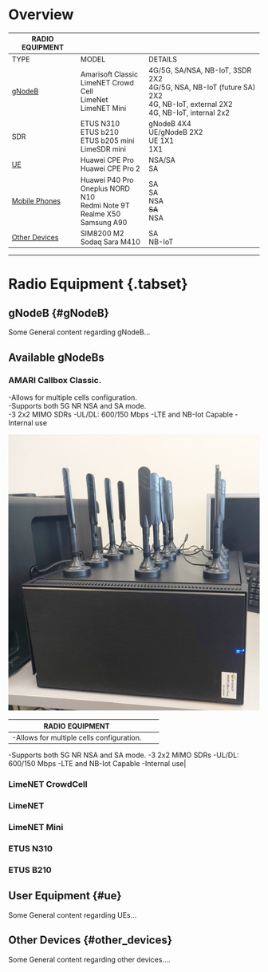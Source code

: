 <!-- Radio Equipment -->
<!-- Overview of the radio equipment used in Patars 5G facility.-->

# Overview



| RADIO EQUIPMENT|                    |                   |
| -----------------------| -------------| ----------- |
| TYPE                          | MODEL       |DETAILS       |
| [gNodeB ](#gNodeB) | Amarisoft Classic <br>   LimeNET Crowd Cell   <br> LimeNet <br>  LimeNET Mini |4G/5G, SA/NSA, NB-IoT, 3SDR 2X2 <br>4G/5G, NSA, NB-IoT (future SA) 2X2<br>4G, NB-IoT, external 2X2<br>4G, NB-IoT, internal 2x2   |
| SDR                         |ETUS N310 <br>   ETUS b210  <br> ETUS b205 mini <br>  LimeSDR mini |gNodeB 4X4 <br>UE/gNodeB 2X2<br>UE 1X1<br>1X1  |
| [UE ](#ue)                      |Huawei CPE Pro  <br>   Huawei CPE Pro 2  |NSA/SA <br> SA  |
| [Mobile Phones](#ue)       |Huawei P40 Pro  <br>  Oneplus NORD N10 <br>Redmi Note 9T <br> Realme X50<br> Samsung A90  |SA <br> SA <br> NSA <br> ~~SA~~ <br> NSA  |
| [Other Devices](#other_devices)         |SIM8200 M2   <br>Sodaq Sara M410 |SA <br> NB-IoT  |

-----
# Radio Equipment {.tabset}
## gNodeB {#gNodeB}

Some General content regarding gNodeB...
## Available gNodeBs
### AMARI Callbox Classic.
-Allows for multiple cells configuration. <br>-Supports both 5G NR NSA and SA mode.<br>-3 2x2 MIMO SDRs
-UL/DL: 600/150 Mbps
-LTE and NB-Iot Capable
-Internal use

![Amari Call Box 1](/uploads/images-radio-equipment/amari-call-box-1.jpg "Amari Call Box 1")


| RADIO EQUIPMENT|                    |                   |
| -----------------------| -------------| ----------- |
|-Allows for multiple cells configuration.
-Supports both 5G NR NSA and SA mode.
-3 2x2 MIMO SDRs
-UL/DL: 600/150 Mbps
-LTE and NB-Iot Capable
-Internal use|
### LimeNET CrowdCell
### LimeNET
### LimeNET Mini
### ETUS N310
### ETUS B210


## User Equipment  {#ue}

Some General content regarding UEs...

## Other Devices {#other_devices}

Some General content regarding other devices....